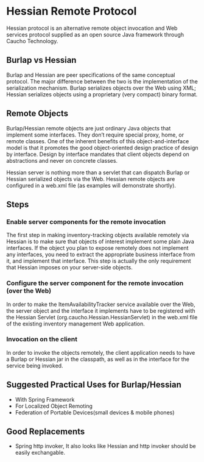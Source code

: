# Hessian Remote Protocol

Hessian protocol is an alternative remote object invocation and Web services protocol supplied as an open source Java framework through Caucho Technology.

## Burlap vs Hessian

Burlap and Hessian are peer specifications of the same conceptual protocol. The major difference between the two is the implementation of the serialization mechanism. Burlap serializes objects over the Web using XML; Hessian serializes objects using a proprietary (very compact) binary format.

## Remote Objects

Burlap/Hessian remote objects are just ordinary Java objects that implement some interfaces. They don’t require special proxy, home, or remote classes. One of the inherent benefits of this object-and-interface model is that it promotes the good object-oriented design practice of design by interface. Design by interface mandates that client objects depend on abstractions and never on concrete classes.

Hessian server is nothing more than a servlet that can dispatch Burlap or Hessian serialized objects via the Web. Hessian remote objects are configured in a web.xml file (as examples will demonstrate shortly).

## Steps

### Enable server components for the remote invocation

The first step in making inventory-tracking objects available remotely via Hessian is to make sure that objects of interest implement some plain Java interfaces. If the object you plan to expose remotely does not implement any interfaces, you need to extract the appropriate business interface from it, and implement that interface. This step is actually the only requirement that Hessian imposes on your server-side objects.

### Configure the server component for the remote invocation (over the Web)

In order to make the ItemAvailabilityTracker service available over the Web, the server object and the interface it implements have to be registered with the Hessian Servlet (org.caucho.Hessian.HessianServlet) in the web.xml file of the existing inventory management Web application.

### Invocation on the client

In order to invoke the objects remotely, the client application needs to have a Burlap or Hessian jar in the classpath, as well as in the interface for the service being invoked.

## Suggested Practical Uses for Burlap/Hessian

* With Spring Framework
* For Localized Object Remoting
* Federation of Portable Devices(small devices & mobile phones)

## Good Replacements

* Spring http invoker, It also looks like Hessian and http invoker should be easily exchangable.
